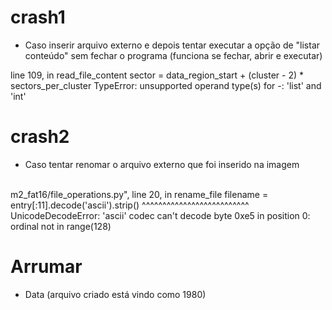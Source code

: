 


# crash1
- Caso inserir arquivo externo e depois tentar executar a opção de
"listar conteúdo" sem fechar o programa (funciona se fechar, abrir e executar)

line 109, in read_file_content
    sector = data_region_start + (cluster - 2) * sectors_per_cluster
TypeError: unsupported operand type(s) for -: 'list' and 'int'

# crash2 
- Caso tentar renomar o arquivo externo que foi inserido na imagem
<br>
m2_fat16/file_operations.py", line 20, in rename_file
    filename = entry[:11].decode('ascii').strip()
               ^^^^^^^^^^^^^^^^^^^^^^^^^^
UnicodeDecodeError: 'ascii' codec can't decode byte 0xe5 in position 0: ordinal not in range(128)

# Arrumar
- Data (arquivo criado está vindo como 1980)
